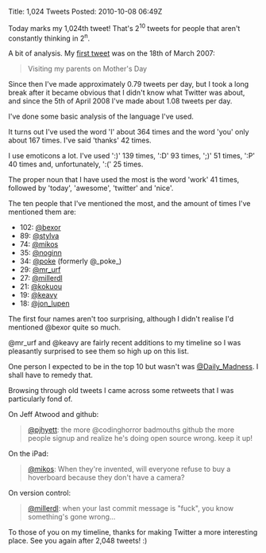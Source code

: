 Title: 1,024 Tweets
Posted: 2010-10-08 06:49Z

Today marks my 1,024th tweet! That's 2<sup>10</sup> tweets for people that aren't constantly thinking in 2<sup>n</sup>.

A bit of analysis. My [first tweet][1] was on the 18th of March 2007:

> Visiting my parents on Mother's Day

Since then I've made approximately 0.79 tweets per day, but I took a long break after it became obvious that I didn't know what Twitter was about, and since the 5th of April 2008 I've made about 1.08 tweets per day.

I've done some basic analysis of the language I've used.

It turns out I've used the word 'I' about 364 times and the word 'you' only about 167 times. I've said 'thanks' 42 times.

I use emoticons a lot. I've used ':)' 139 times, ':D' 93 times, ';)' 51 times, ':P' 40 times and, unfortunately, ':(' 25 times.

The proper noun that I have used the most is the word 'work' 41 times, followed by 'today', 'awesome', 'twitter' and 'nice'.

The ten people that I've mentioned the most, and the amount of times I've mentioned them are:

* 102: [@bexor][]
* 89:  [@stylva][]
* 74:  [@mikos][]
* 35:  [@noginn][]
* 34:  [@poke][] (formerly @\_poke_)
* 29:  [@mr_urf][]
* 27:  [@millerdl][]
* 21:  [@kokuou][]
* 19:  [@keavy][]
* 18:  [@jon_lupen][]

The first four names aren't too surprising, although I didn't realise I'd mentioned @bexor quite so much.

@mr_urf and @keavy are fairly recent additions to my timeline so I was pleasantly surprised to see them so high up on this list.

One person I expected to be in the top 10 but wasn't was [@Daily_Madness][]. I shall have to remedy that.

Browsing through old tweets I came across some retweets that I was particularly fond of.

On Jeff Atwood and github:

> [@pjhyett](http://twitter.com/baxt3r/statuses/8068357668): the more @codinghorror badmouths github the more people signup and realize he's doing open source wrong. keep it up!

On the iPad:

> [@mikos](http://twitter.com/baxt3r/statuses/8317577244): When they're invented, will everyone refuse to buy a hoverboard because they don't have a camera?

On version control:

> [@millerdl](http://twitter.com/baxt3r/statuses/9178212835): when your last commit message is "fuck", you know something's gone wrong...

To those of you on my timeline, thanks for making Twitter a more interesting place. See you again after 2,048 tweets! :)

  [1]: http://twitter.com/baxt3r/statuses/9251621
  [@bexor]:         http://twitter.com/bexor
  [@stylva]:        http://twitter.com/stylva
  [@mikos]:         http://twitter.com/mikos
  [@noginn]:        http://twitter.com/noginn
  [@poke]:          http://twitter.com/poke
  [@mr_urf]:        http://twitter.com/mr_urf
  [@millerdl]:      http://twitter.com/millerdl
  [@kokuou]:        http://twitter.com/kokuou
  [@keavy]:         http://twitter.com/keavy
  [@jon_lupen]:     http://twitter.com/jon_lupen
  [@Daily_Madness]: http://twitter.com/Daily_Madness
  [quincy]:     http://twitter.com/#!/baxt3r/status/1573302734